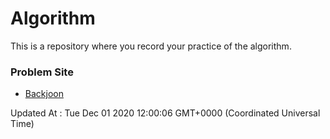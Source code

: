 # Algorithm

This is a repository where you record your practice of the algorithm.

### Problem Site

- [Backjoon](https://www.acmicpc.net/)

Updated At : Tue Dec 01 2020 12:00:06 GMT+0000 (Coordinated Universal Time)
